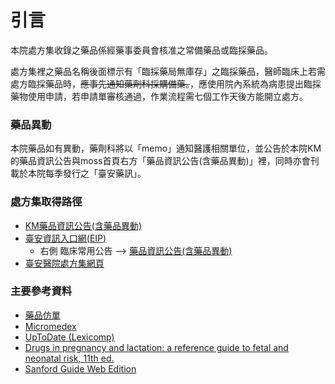 # 引言

本院處方集收錄之藥品係經藥事委員會核准之常備藥品或臨採藥品。

處方集裡之藥品名稱後面標示有「臨採藥局無庫存」之臨採藥品，醫師臨床上若需處方臨採藥品時，~~應事先通知藥劑科採購備藥。~~，應使用院內系統為病患提出臨採藥物使用申請，若申請單審核通過，作業流程需七個工作天後方能開立處方。

### 藥品異動

本院藥品如有異動，藥劑科將以「memo」通知醫護相關單位，並公告於本院KM的藥品資訊公告與moss首頁右方「藥品資訊公告\(含藥品異動\)」裡，同時亦會刊載於本院每季發行之「臺安藥訊」。

### 處方集取得路徑

* [KM藥品資訊公告\(含藥品異動\)](http://km.domain.tahsda.org.tw/KM/listfolders.aspx?uid=2429)
* [臺安資訊入口網\(EIP\)](http://portal.tahsda.org.tw/TaianPortal/)
  * 右側 臨床常用公告 --&gt; [藥品資訊公告\(含藥品異動\)](http://km.domain.tahsda.org.tw/KM/listfolders.aspx?uid=2429)
* [臺安醫院處方集網頁](https://shin13.gitbook.io/tah-formulary/)

### 主要參考資料

* [藥品仿單](https://info.fda.gov.tw/MLMS/H0001.aspx)
* [Micromedex](https://www.micromedexsolutions.com/micromedex2/librarian/ssl/true)
* [UpToDate \(Lexicomp\)](https://www.uptodate.com/contents/search)
* [Drugs in pregnancy and lactation: a reference guide to fetal and neonatal risk, 11th ed.](https://erm.tahsda.org.tw/taerm/sendurl_api_v3.jsp?type=0&journal_id=10147)
* [Sanford Guide Web Edition](https://webedition.sanfordguide.com/acl_users/credentials_cookie_auth/require_login?came_from=https%3A//webedition.sanfordguide.com/en)

